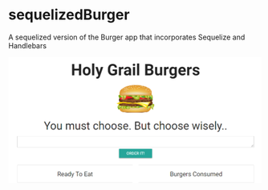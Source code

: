 # sequelizedBurger

A sequelized version of the Burger app that incorporates Sequelize and Handlebars

![FrontPage](https://raw.githubusercontent.com/gmaghari/sequelizedBurger/master/public/assets/img/frontpage.png)
